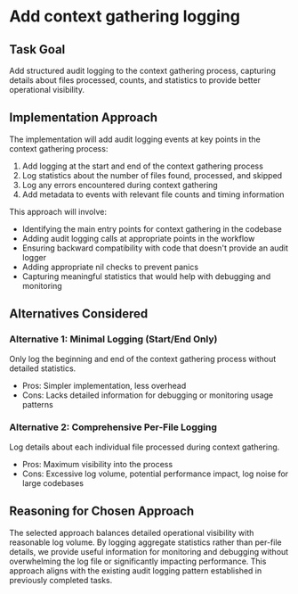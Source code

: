 # Add context gathering logging

## Task Goal
Add structured audit logging to the context gathering process, capturing details about files processed, counts, and statistics to provide better operational visibility.

## Implementation Approach
The implementation will add audit logging events at key points in the context gathering process:

1. Add logging at the start and end of the context gathering process
2. Log statistics about the number of files found, processed, and skipped
3. Log any errors encountered during context gathering
4. Add metadata to events with relevant file counts and timing information

This approach will involve:
- Identifying the main entry points for context gathering in the codebase
- Adding audit logging calls at appropriate points in the workflow
- Ensuring backward compatibility with code that doesn't provide an audit logger
- Adding appropriate nil checks to prevent panics
- Capturing meaningful statistics that would help with debugging and monitoring

## Alternatives Considered

### Alternative 1: Minimal Logging (Start/End Only)
Only log the beginning and end of the context gathering process without detailed statistics.
- Pros: Simpler implementation, less overhead
- Cons: Lacks detailed information for debugging or monitoring usage patterns

### Alternative 2: Comprehensive Per-File Logging
Log details about each individual file processed during context gathering.
- Pros: Maximum visibility into the process
- Cons: Excessive log volume, potential performance impact, log noise for large codebases

## Reasoning for Chosen Approach
The selected approach balances detailed operational visibility with reasonable log volume. By logging aggregate statistics rather than per-file details, we provide useful information for monitoring and debugging without overwhelming the log file or significantly impacting performance. This approach aligns with the existing audit logging pattern established in previously completed tasks.